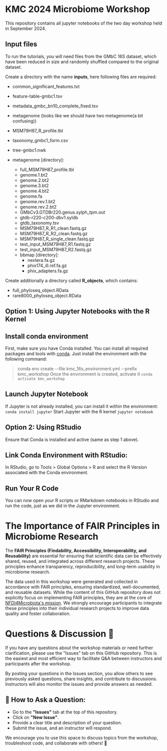 # KMC 2024 Microbiome Workshop

This repository contains all jupyter notebooks of the two day workshop held in September 2024.

## Input files
To run the tutorials, you will need files from the GMbC 16S dataset, which have been reduced in size and randomly shuffled compared to the original dataset.

Create a directory with the name **inputs**, here following files are required:
* common_significant_features.txt
* feature-table-gmbc1.tsv
* metadata_gmbc_bn10_complete_fixed.tsv
* metagenome (looks like we should have two metagenome(a bit confusing))
* MSM79H87_R_profile.tbl
* taxonomy_gmbc1_form.csv
* tree-gmbc1.nwk

* metagenome [directory]:

  * full_MSM79H87_profile.tbl
  * genome.1.bt2
  * genome.2.bt2
  * genome.3.bt2
  * genome.4.bt2
  * genome.fa
  * genome.rev.1.bt2
  * genome.rev.2.bt2
  * GMbCv3.GTDBr220.genus.sylph_tpm.out
  * gtdb-r220-c200-dbv1.syldb
  * gtdb_taxonomy.tsv
  * MSM79H87_R_R1_clean.fastq.gz
  * MSM79H87_R_R2_clean.fastq.gz
  * MSM79H87_R_single_clean.fastq.gz
  * test_input_MSM79H87_R1.fastq.gz
  * test_input_MSM79H87_R2.fastq.gz
  * bbmap [directory]:
    * nextera.fa.gz
    * phix174_ill.ref.fa.gz
    * phix_adapters.fa.gz

Create additionally a directory called **R_objects**, which contains:
* full_phyloseq_object.RData
* rare8000_phyloseq_object.RData

## Option 1: Using Jupyter Notebooks with the R Kernel

## Install conda environment

First, make sure you have Conda installed. 
You can install all required packages and tools with [conda](https://docs.conda.io/projects/conda/en/latest/user-guide/install/linux.html).
Just install the environment with the following command: 
> conda env create --file kmc_16s_environment.yml --prefix kmc_workshop
> Once the environment is created, activate it
> `conda activate kmc_workshop`

## Launch Jupyter Notebook
If Jupyter is not already installed, you can install it within the environment:
`conda install jupyter`
Start Jupyter with the R kernel
`jupyter notebook`

## Option 2: Using RStudio

Ensure that Conda is installed and active (same as step 1 above).

## Link Conda Environment with RStudio:

In RStudio, go to Tools > Global Options > R and select the R Version associated with the Conda environment. 

## Run Your R Code
You can now open your R scripts or RMarkdown notebooks in RStudio and run the code, just as we did in the Jupyter environment.

# The Importance of FAIR Principles in Microbiome Research
The **FAIR Principles (Findability, Accessibility, Interoperability, and Reusability)** are essential for ensuring that scientific data can be effectively shared, reused, and integrated across different research projects. These principles enhance transparency, reproducibility, and long-term usability in microbiome research.

The data used in this workshop were generated and collected in accordance with FAIR principles, ensuring standardized, well-documented, and reusable datasets. While the content of this GitHub repository does not explicitly focus on implementing FAIR principles, they are at the core of [NFDI4Microbiota's mission](https://nfdi4microbiota.de/). We strongly encourage participants to integrate these principles into their individual research projects to improve data quality and foster collaboration.

# Questions & Discussion 💬
If you have any questions about the workshop materials or need further clarification, please use the "Issues" tab on this GitHub repository. This is the easiest and most efficient way to facilitate Q&A between instructors and participants after the workshop.

By posting your questions in the Issues section, you allow others to see previously asked questions, share insights, and contribute to discussions. Instructors will also monitor the issues and provide answers as needed.

## 📌 How to Ask a Question:
- Go to the **"Issues"** tab at the top of this repository.  
- Click on **"New Issue"**.  
- Provide a clear title and description of your question.  
- Submit the issue, and an instructor will respond.  


We encourage you to use this space to discuss topics from the workshop, troubleshoot code, and collaborate with others! 🚀

